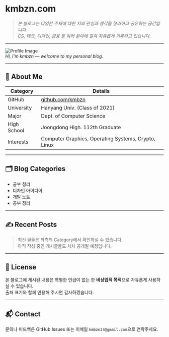 # kmbzn.com

> *본 블로그는 다양한 주제에 대한 저의 관심과 생각을 정리하고 공유하는 공간입니다.*  
> *CS, 테크, 디자인, 금융 등 여러 분야에 걸쳐 자유롭게 기록하고 있습니다.*

---

![Profile Image](/images/profile.jpg)  
*Hi, I'm kmbzn — welcome to my personal blog.*

---

## 👤 About Me

| Category     | Details                                                              |
|--------------|----------------------------------------------------------------------|
| GitHub       | [github.com/kmbzn](https://github.com/kmbzn)                         |
| University   | Hanyang Univ. (Class of 2021)                                        |
| Major        | Dept. of Computer Science                                            |
| High School  | Joongdong High. 112th Graduate                                       |
| Interests    | Computer Graphics, Operating Systems, Crypto, Linux                  |

---

## 🗂 Blog Categories

- 공부 정리
- 디자인 아이디어
- 개발 노트
- 공부 정리

---

## ✍ Recent Posts

> 최신 글들은 좌측의 Category에서 확인하실 수 있습니다.  
> 아직 작성 중인 게시글들도 차차 공개될 예정입니다.

---

## 📝 License

본 블로그에 게시된 내용은 특별한 언급이 없는 한 **비상업적 목적**으로 자유롭게 사용하실 수 있습니다.  
출처 표기와 함께 인용해 주시면 감사하겠습니다.

---

## 📬 Contact

문의나 피드백은 GitHub Issues 또는 이메일 `kmbzn24@gmail.com`으로 연락주세요.

<Home/>
